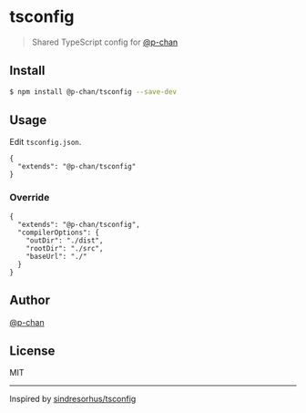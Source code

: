 # tsconfig

> Shared TypeScript config for [@p-chan](https://github.com/p-chan)

## Install

```bash
$ npm install @p-chan/tsconfig --save-dev
```

## Usage

Edit `tsconfig.json`.

```jsonc
{
  "extends": "@p-chan/tsconfig"
}
```

### Override

```jsonc
{
  "extends": "@p-chan/tsconfig",
  "compilerOptions": {
    "outDir": "./dist",
    "rootDir": "./src",
    "baseUrl": "./"
  }
}
```

## Author

[@p-chan](https://github.com/p-chan)

## License

MIT

---

Inspired by [sindresorhus/tsconfig](https://github.com/sindresorhus/tsconfig)
